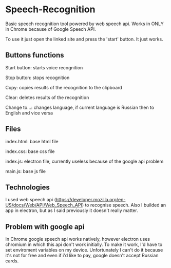 # Speech-Recognition
Basic speech recognition tool powered by web speech api. Works in ONLY in Chrome because of Google Speech API.

To use it just open the linked site and press the 'start' button. It just works.

## Buttons functions

Start button: starts voice recognition

Stop button: stops recognition

Copy: copies results of the recognition to the clipboard

Clear: deletes results of the recognition

Change to...: changes language, if current language is Russian then to English and vice versa

## Files

index.html: base html file

index.css: base css file

index.js: electron file, currently useless because of the google api problem

main.js: base js file

## Technologies

I used web speech api (https://developer.mozilla.org/en-US/docs/Web/API/Web_Speech_API) to recognise speech. 
Also I builded an app in electron, but as I said previously it doesn't really matter. 

## Problem with google api

In Chrome google speech api works natively, however electron uses chromium in which this api don't work initially.
To make it work, I'd have to set enviroment variables on my device. Unfortunately I can't do it because it's not
for free and even if i'd like to pay, google doesn't accept Russian cards.
